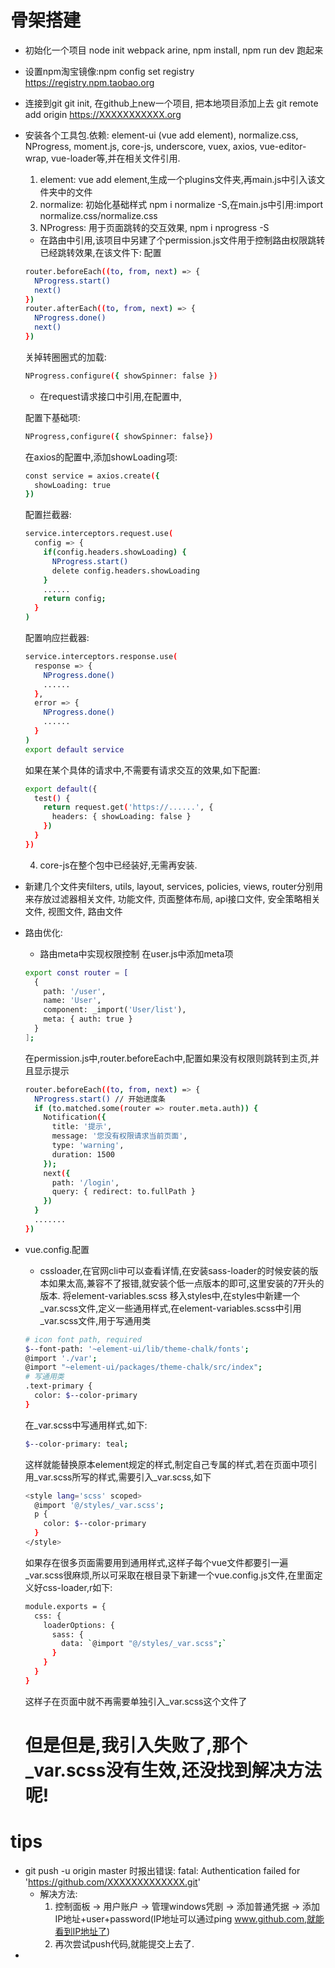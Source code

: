 # 骨架搭建
  * 初始化一个项目 node init webpack arine, npm install, npm run dev 跑起来
  * 设置npm淘宝镜像:npm config set registry https://registry.npm.taobao.org
  * 连接到git git init, 在github上new一个项目, 把本地项目添加上去 git remote add origin https://XXXXXXXXXXX.org
  * 安装各个工具包.依赖: element-ui (vue add element), normalize.css, NProgress, moment.js, core-js, underscore, vuex, axios, vue-editor-wrap, vue-loader等,并在相关文件引用. 
    1. element: vue add element,生成一个plugins文件夹,再main.js中引入该文件夹中的文件
    2. normalize: 初始化基础样式 npm i normalize -S,在main.js中引用:import normalize.css/normalize.css
    3. NProgress: 用于页面跳转的交互效果, npm i nprogress -S
      * 在路由中引用,该项目中另建了个permission.js文件用于控制路由权限跳转已经跳转效果,在该文件下: 配置
      ``` bash
      router.beforeEach((to, from, next) => {
        NProgress.start()
        next()
      })
      router.afterEach((to, from, next) => {
        NProgress.done()
        next()
      })
      ```

      关掉转圈圈式的加载:
      ``` bash
      NProgress.configure({ showSpinner: false })
      ```
      * 在request请求接口中引用,在配置中,
      
      配置下基础项:
      ``` bash
      NProgress,configure({ showSpinner: false})
      ```
      在axios的配置中,添加showLoading项:
      ``` bash
      const service = axios.create({
        showLoading: true
      })
      ```
      配置拦截器:
      ```bash
      service.interceptors.request.use(
        config => {
          if(config.headers.showLoading) {
            NProgress.start()
            delete config.headers.showLoading
          }
          ......
          return config;
        }
      )
      ```
      配置响应拦截器:
      ``` bash
      service.interceptors.response.use(
        response => {
          NProgress.done()
          ......
        },
        error => {
          NProgress.done()
          ......
        }
      )
      export default service
      ```

      如果在某个具体的请求中,不需要有请求交互的效果,如下配置:
      ``` bash
      export default({
        test() {
          return request.get('https://......', {
            headers: { showLoading: false }
          })
        }
      })  
      ``` 
    4. core-js在整个包中已经装好,无需再安装.
  * 新建几个文件夹filters, utils, layout, services, policies, views, router分别用来存放过滤器相关文件, 功能文件, 页面整体布局, api接口文件, 安全策略相关文件, 视图文件, 路由文件
  * 路由优化:
    * 路由meta中实现权限控制
    在user.js中添加meta项
    ```bash
    export const router = [
      {
        path: '/user',
        name: 'User',
        component: _import('User/list'),
        meta: { auth: true }
      }
    ];
    ```
    在permission.js中,router.beforeEach中,配置如果没有权限则跳转到主页,并且显示提示
    ```bash
    router.beforeEach((to, from, next) => {
      NProgress.start() // 开始进度条
      if (to.matched.some(router => router.meta.auth)) {
        Notification({
          title: '提示',
          message: '您没有权限请求当前页面',
          type: 'warning',
          duration: 1500
        });
        next({
          path: '/login',
          query: { redirect: to.fullPath }
        })
      }
      .......
    })
    ```
  * vue.config.配置
    * cssloader,在官网cli中可以查看详情,在安装sass-loader的时候安装的版本如果太高,兼容不了报错,就安装个低一点版本的即可,这里安装的7开头的版本.
    将element-variables.scss 移入styles中,在styles中新建一个_var.scss文件,定义一些通用样式,在element-variables.scss中引用_var.scss文件,用于写通用类
    ```bash
    # icon font path, required
    $--font-path: '~element-ui/lib/theme-chalk/fonts';
    @import './var';
    @import "~element-ui/packages/theme-chalk/src/index";
    # 写通用类
    .text-primary {
      color: $--color-primary
    }
    ```
    在_var.scss中写通用样式,如下: 
    ```bash
    $--color-primary: teal;
    ```
    这样就能替换原本element规定的样式,制定自己专属的样式,若在页面中项引用_var.scss所写的样式,需要引入_var.scss,如下
    ```bash
    <style lang='scss' scoped>
      @import '@/styles/_var.scss';
      p {
        color: $--color-primary
      }
    </style>
    ```
    如果存在很多页面需要用到通用样式,这样子每个vue文件都要引一遍_var.scss很麻烦,所以可采取在根目录下新建一个vue.config.js文件,在里面定义好css-loader,r如下:
    ```bash
    module.exports = {
      css: {
        loaderOptions: {
          sass: {
            data: `@import "@/styles/_var.scss";`
          }
        }
      }
    }
    ```
    这样子在页面中就不再需要单独引入_var.scss这个文件了
    # 但是但是,我引入失败了,那个_var.scss没有生效,还没找到解决方法呢!
# tips 
  * git push -u origin master 时报出错误: fatal: Authentication failed for 'https://github.com/XXXXXXXXXXXXX.git'
    * 解决方法:
      1. 控制面板 -> 用户账户 -> 管理windows凭剧 -> 添加普通凭据 -> 添加IP地址+user+password(IP地址可以通过ping www.github.com,就能看到IP地址了)
      2. 再次尝试push代码,就能提交上去了.
  * 